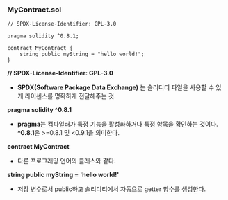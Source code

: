 ### MyContract.sol

```solidity
// SPDX-License-Identifier: GPL-3.0

pragma solidity ^0.8.1;

contract MyContract {
    string public myString = "hello world!";
}
```

**// SPDX-License-Identifier: GPL-3.0**

- **SPDX(Software Package Data Exchange)** 는 솔리디티 파일을 사용할 수 있게 라이센스를 명확하게 전달해주는 것.

**pragma solidity ^0.8.1**

- **pragma**는 컴파일러가 특정 기능을 활성화하거나 특정 항목을 확인하는 것이다. **^0.8.1**은 >=0.8.1 및 <0.9.1을 의미한다.

**contract MyContract**

- 다른 프로그래밍 언어의 클래스와 같다.

**string public myString = 'hello world!'**

- 저장 변수로서 public하고 솔리디티에서 자동으로 getter 함수를 생성한다.
